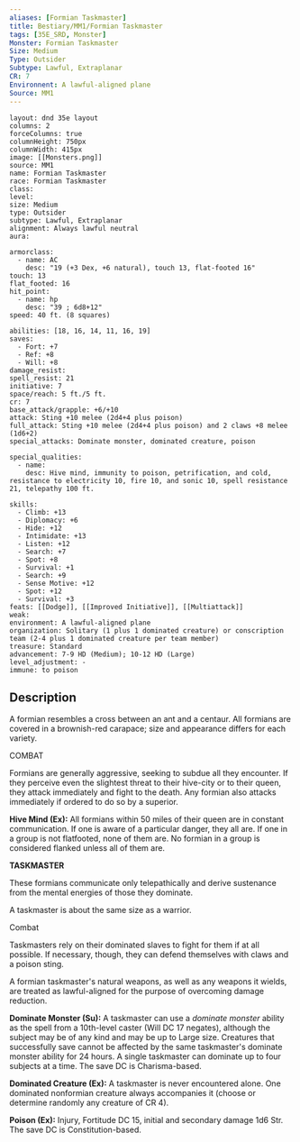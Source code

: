 ```yaml
---
aliases: [Formian Taskmaster]
title: Bestiary/MM1/Formian Taskmaster
tags: [35E_SRD, Monster]
Monster: Formian Taskmaster
Size: Medium
Type: Outsider
Subtype: Lawful, Extraplanar
CR: 7
Environnent: A lawful-aligned plane
Source: MM1
---
```


```statblock
layout: dnd 35e layout
columns: 2
forceColumns: true
columnHeight: 750px
columnWidth: 415px
image: [[Monsters.png]]
source: MM1
name: Formian Taskmaster
race: Formian Taskmaster
class: 
level: 
size: Medium
type: Outsider
subtype: Lawful, Extraplanar
alignment: Always lawful neutral
aura: 

armorclass:
  - name: AC
    desc: "19 (+3 Dex, +6 natural), touch 13, flat-footed 16"
touch: 13
flat_footed: 16
hit_point:
  - name: hp
    desc: "39 ; 6d8+12"
speed: 40 ft. (8 squares)

abilities: [18, 16, 14, 11, 16, 19]
saves:
  - Fort: +7
  - Ref: +8
  - Will: +8
damage_resist: 
spell_resist: 21
initiative: 7
space/reach: 5 ft./5 ft.
cr: 7
base_attack/grapple: +6/+10
attack: Sting +10 melee (2d4+4 plus poison)
full_attack: Sting +10 melee (2d4+4 plus poison) and 2 claws +8 melee (1d6+2)
special_attacks: Dominate monster, dominated creature, poison

special_qualities:
  - name: 
    desc: Hive mind, immunity to poison, petrification, and cold, resistance to electricity 10, fire 10, and sonic 10, spell resistance 21, telepathy 100 ft.

skills:
  - Climb: +13
  - Diplomacy: +6
  - Hide: +12
  - Intimidate: +13
  - Listen: +12
  - Search: +7
  - Spot: +8
  - Survival: +1
  - Search: +9
  - Sense Motive: +12
  - Spot: +12
  - Survival: +3
feats: [[Dodge]], [[Improved Initiative]], [[Multiattack]]
weak: 
environment: A lawful-aligned plane
organization: Solitary (1 plus 1 dominated creature) or conscription team (2-4 plus 1 dominated creature per team member)
treasure: Standard
advancement: 7-9 HD (Medium); 10-12 HD (Large)
level_adjustment: -
immune: to poison
```

## Description

<p>A formian resembles a cross between an ant and a centaur. All formians are covered in a brownish-red carapace; size and appearance differs for each variety.</p>
<p>COMBAT</p>
<p>Formians are generally aggressive, seeking to subdue all they encounter. If they perceive even the slightest threat to their hive-city or to their queen, they attack immediately and fight to the death. Any formian also attacks immediately if ordered to do so by a superior.</p>
<p>
            <b>Hive Mind (Ex):</b> All formians within 50 miles of their queen are in constant communication. If one is aware of a particular danger, they all are. If one in a group is not flatfooted, none of them are. No formian in a group is considered flanked unless all of them are.</p>
<p>
            <b>TASKMASTER</b>
          </p>
<p>These formians communicate only telepathically and derive sustenance from the mental energies of those they dominate.</p>
<p>A taskmaster is about the same size as a warrior.</p>
<p>Combat</p>
<p>Taskmasters rely on their dominated slaves to fight for them if at all possible. If necessary, though, they can defend themselves with claws and a poison sting.</p>
<p>A formian taskmaster's natural weapons, as well as any weapons it wields, are treated as lawful-aligned for the purpose of overcoming damage reduction.</p>
<p>
            <b>Dominate Monster (Su):</b> A taskmaster can use a <i>dominate monster</i> ability as the spell from a 10th-level caster (Will DC 17 negates), although the subject may be of any kind and may be up to Large size. Creatures that successfully save cannot be affected by the same taskmaster's dominate monster ability for 24 hours. A single taskmaster can dominate up to four subjects at a time. The save DC is Charisma-based.</p>
<p>
            <b>Dominated Creature (Ex):</b> A taskmaster is never encountered alone. One dominated nonformian creature always accompanies it (choose or determine randomly any creature of CR 4).</p>
<p>
            <b>Poison (Ex):</b> Injury, Fortitude DC 15, initial and secondary damage 1d6 Str. The save DC is Constitution-based.</p>